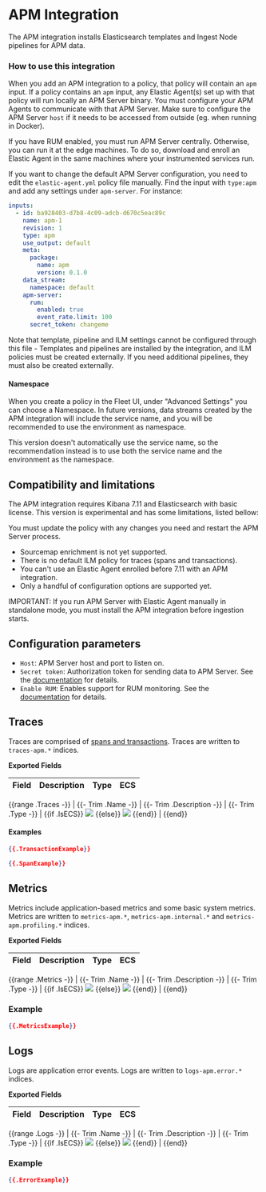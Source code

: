 # APM Integration

The APM integration installs Elasticsearch templates and Ingest Node pipelines for APM data.

### How to use this integration

When you add an APM integration to a policy, that policy will contain an `apm` input.
If a policy contains an `apm` input, any Elastic Agent(s) set up with that policy will run locally an APM Server binary.
You must configure your APM Agents to communicate with that APM Server.
Make sure to configure the APM Server `host` if it needs to be accessed from outside (eg. when running in Docker).

If you have RUM enabled, you must run APM Server centrally. Otherwise, you can run it at the edge machines.
To do so, download and enroll an Elastic Agent in the same machines where your instrumented services run.

If you want to change the default APM Server configuration, you need to edit the `elastic-agent.yml` policy file manually.
Find the input with `type:apm` and add any settings under `apm-server`.
For instance:

```yaml
inputs:
  - id: ba928403-d7b8-4c09-adcb-d670c5eac89c
    name: apm-1
    revision: 1
    type: apm
    use_output: default
    meta:
      package:
        name: apm
        version: 0.1.0
    data_stream:
      namespace: default
    apm-server:
      rum:
        enabled: true
        event_rate.limit: 100
      secret_token: changeme
```

Note that template, pipeline and ILM settings cannot be configured through this file - Templates and pipelines are installed by the integration,
and ILM policies must be created externally. If you need additional pipelines, they must also be created externally.

#### Namespace

When you create a policy in the Fleet UI, under "Advanced Settings" you can choose a Namespace.
In future versions, data streams created by the APM integration will include the service name,
and you will be recommended to use the environment as namespace.

This version doesn't automatically use the service name, so the recommendation instead is to use
both the service name and the environment as the namespace.

## Compatibility and limitations

The APM integration requires Kibana 7.11 and Elasticsearch with basic license.
This version is experimental and has some limitations, listed bellow:

You must update the policy with any changes you need and restart the APM Server process.
- Sourcemap enrichment is not yet supported.
- There is no default ILM policy for traces (spans and transactions).
- You can't use an Elastic Agent enrolled before 7.11 with an APM integration.
- Only a handful of configuration options are supported yet. 

IMPORTANT: If you run APM Server with Elastic Agent manually in standalone mode, you must install the APM integration before ingestion starts.

## Configuration parameters

- `Host`: APM Server host and port to listen on.
- `Secret token`: Authorization token for sending data to APM Server. See the [documentation](https://www.elastic.co/guide/en/apm/server/current/configuration-rum.html) for details.
- `Enable RUM`: Enables support for RUM monitoring. See the [documentation](https://www.elastic.co/guide/en/apm/server/current/configuration-rum.html) for details.


## Traces

Traces are comprised of [spans and transactions](https://www.elastic.co/guide/en/apm/get-started/current/apm-data-model.html).
Traces are written to `traces-apm.*` indices.

**Exported Fields**

| Field | Description | Type | ECS |
|---|---|---|:---:|
{{range .Traces -}}
| {{- Trim .Name -}} | {{- Trim .Description -}} | {{- Trim .Type -}} | {{if .IsECS}} ![](https://doc-icons.s3.us-east-2.amazonaws.com/icon-yes.png) {{else}} ![](https://doc-icons.s3.us-east-2.amazonaws.com/icon-no.png) {{end}} |
{{end}}

#### Examples

```json
{{.TransactionExample}}
```

```json
{{.SpanExample}}
```


## Metrics

Metrics include application-based metrics and some basic system metrics.
Metrics are written to `metrics-apm.*`, `metrics-apm.internal.*` and `metrics-apm.profiling.*` indices.

**Exported Fields**

| Field | Description | Type | ECS |
|---|---|---|:---:|
{{range .Metrics -}}
| {{- Trim .Name -}} | {{- Trim .Description -}} | {{- Trim .Type -}} | {{if .IsECS}} ![](https://doc-icons.s3.us-east-2.amazonaws.com/icon-yes.png) {{else}} ![](https://doc-icons.s3.us-east-2.amazonaws.com/icon-no.png) {{end}} |
{{end}}

### Example

```json
{{.MetricsExample}}
```

## Logs

Logs are application error events.
Logs are written to `logs-apm.error.*` indices.

**Exported Fields**

| Field | Description | Type | ECS |
|---|---|---|:---:|
{{range .Logs -}}
| {{- Trim .Name -}} | {{- Trim .Description -}} | {{- Trim .Type -}} | {{if .IsECS}} ![](https://doc-icons.s3.us-east-2.amazonaws.com/icon-yes.png) {{else}} ![](https://doc-icons.s3.us-east-2.amazonaws.com/icon-no.png) {{end}} |
{{end}}

### Example

```json
{{.ErrorExample}}
```
